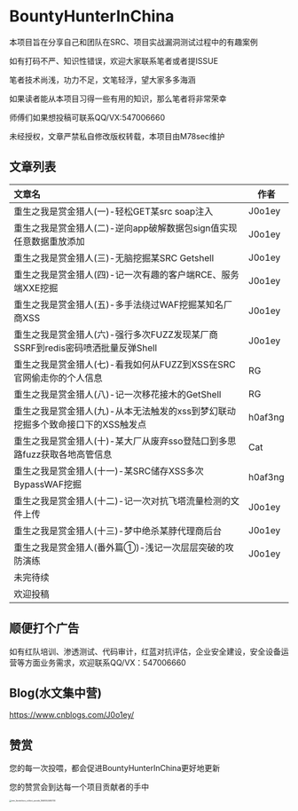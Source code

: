 # BountyHunterInChina
本项目旨在分享自己和团队在SRC、项目实战漏洞测试过程中的有趣案例

如有打码不严、知识性错误，欢迎大家联系笔者或者提ISSUE

笔者技术尚浅，功力不足，文笔轻浮，望大家多多海涵

如果读者能从本项目习得一些有用的知识，那么笔者将非常荣幸

师傅们如果想投稿可联系QQ/VX:547006660

未经授权，文章严禁私自修改版权转载，本项目由M78sec维护



## 文章列表

| 文章名                                                       | 作者    |
| :----------------------------------------------------------- | ------- |
| 重生之我是赏金猎人(一)-轻松GET某src soap注入                 | J0o1ey  |
| 重生之我是赏金猎人(二)-逆向app破解数据包sign值实现任意数据重放添加 | J0o1ey  |
| 重生之我是赏金猎人(三)-无脑挖掘某SRC Getshell                | J0o1ey  |
| 重生之我是赏金猎人(四)-记一次有趣的客户端RCE、服务端XXE挖掘  | J0o1ey  |
| 重生之我是赏金猎人(五)-多手法绕过WAF挖掘某知名厂商XSS        | J0o1ey  |
| 重生之我是赏金猎人(六)-强行多次FUZZ发现某厂商SSRF到redis密码喷洒批量反弹Shell | J0o1ey  |
| 重生之我是赏金猎人(七)-看我如何从FUZZ到XSS在SRC官网偷走你的个人信息 | RG      |
| 重生之我是赏金猎人(八)-记一次移花接木的GetShell              | RG      |
| 重生之我是赏金猎人(九)-从本无法触发的xss到梦幻联动挖掘多个致命接口下的XSS触发点 | h0af3ng |
| 重生之我是赏金猎人(十)-某大厂从废弃sso登陆口到多思路fuzz获取各地高管信息 | Cat     |
| 重生之我是赏金猎人(十一)-某SRC储存XSS多次BypassWAF挖掘       | h0af3ng |
| 重生之我是赏金猎人(十二)-记一次对抗飞塔流量检测的文件上传    | J0o1ey  |
| 重生之我是赏金猎人(十三)-梦中绝杀某脖代理商后台              | J0o1ey  |
| 重生之我是赏金猎人(番外篇①)-浅记一次层层突破的攻防演练       | J0o1ey  |
| 未完待续                                                     |         |
| 欢迎投稿                                                     |         |





## 顺便打个广告

如有红队培训、渗透测试、代码审计，红蓝对抗评估，企业安全建设，安全设备运营等方面业务需求，欢迎联系QQ/VX：547006660



## Blog(水文集中营)

https://www.cnblogs.com/J0o1ey/



## 赞赏

您的每一次投喂，都会促进BountyHunterInChina更好地更新

您的赞赏会到达每一个项目贡献者的手中

[](https://tva1.sinaimg.cn/large/e6c9d24ely1h0z6p24ilij20u0156q61.jpg)

<img src="https://tva1.sinaimg.cn/large/e6c9d24ely1h0z6p24ilij20u0156q61.jpg" alt="mm_facetoface_collect_qrcode_1646552465730" style="zoom: 25%;" />
